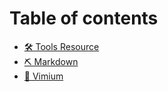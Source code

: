 # Table of contents

* [🛠 Tools Resource](README.md)
* [⛏ Markdown](markdown.md)
* [🔩 Vimium](vimium.md)
